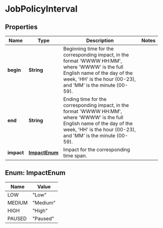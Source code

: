 
# JobPolicyInterval

## Properties
Name | Type | Description | Notes
------------ | ------------- | ------------- | -------------
**begin** | **String** | Beginning time for the corresponding impact, in the format &#39;WWWW HH:MM&#39;, where &#39;WWWW&#39; is the full English name of the day of the week, &#39;HH&#39; is the hour (00-23), and &#39;MM&#39; is the minute (00-59). | 
**end** | **String** | Ending time for the corresponding impact, in the format &#39;WWWW HH:MM&#39;, where &#39;WWWW&#39; is the full English name of the day of the week, &#39;HH&#39; is the hour (00-23), and &#39;MM&#39; is the minute (00-59). | 
**impact** | [**ImpactEnum**](#ImpactEnum) | Impact for the corresponding time span. | 


<a name="ImpactEnum"></a>
## Enum: ImpactEnum
Name | Value
---- | -----
LOW | &quot;Low&quot;
MEDIUM | &quot;Medium&quot;
HIGH | &quot;High&quot;
PAUSED | &quot;Paused&quot;



